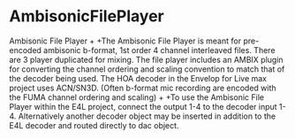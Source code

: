 # AmbisonicFilePlayer
Ambisonic File Player
+
 +The Ambisonic File Player is meant for pre-encoded ambisonic b-format, 1st order 4 channel interleaved files. There are 3 player duplicated for mixing. The file player includes an AMBIX plugin for converting the channel ordering and scaling convention to match that of the decoder being used. The HOA decoder in the Envelop for Live max project uses ACN/SN3D. (Often b-format mic recording are encoded with the FUMA channel ordering and scaling) 
 +
 +To use the Ambisonic File Player within the E4L project, connect the output 1-4 to the decoder input 1-4. Alternatively another decoder object may be inserted in addition to the E4L decoder and routed directly to dac object.
